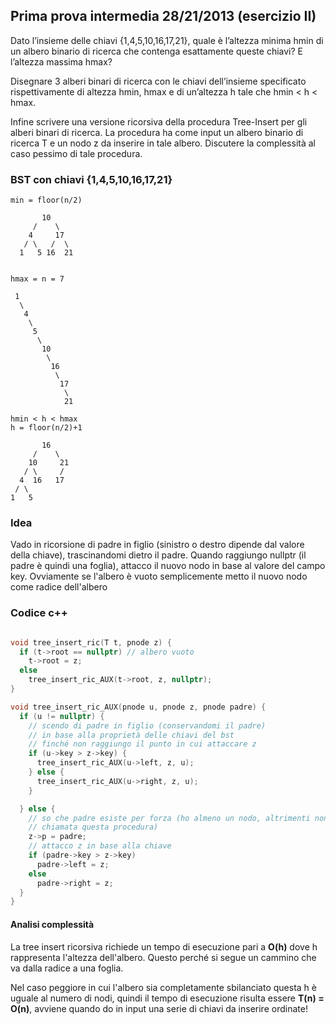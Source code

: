 ## Prima prova intermedia 28/21/2013 (esercizio II)

Dato l’insieme delle chiavi {1,4,5,10,16,17,21}, quale è l’altezza minima hmin di un albero binario di ricerca che contenga esattamente queste chiavi? E l’altezza massima hmax?

Disegnare 3 alberi binari di ricerca con le chiavi dell’insieme specificato rispettivamente di altezza hmin, hmax e di un’altezza h tale che hmin < h < hmax.

Infine scrivere una versione ricorsiva della procedura Tree-Insert per gli alberi binari di ricerca. La procedura ha come input un albero binario di ricerca T e un nodo z da inserire in tale albero. Discutere la complessità al caso pessimo di tale procedura.

### BST con chiavi {1,4,5,10,16,17,21}

```
min = floor(n/2)

       10
     /    \
    4     17
   / \   /  \
  1   5 16  21

      
hmax = n = 7

 1
  \
   4
    \
     5
      \
       10
        \
         16
          \
           17
            \
            21

hmin < h < hmax
h = floor(n/2)+1

       16
     /    \
    10     21
   / \     /
  4  16   17 
 / \    
1   5
```

### Idea

Vado in ricorsione di padre in figlio (sinistro o destro dipende dal valore della chiave), trascinandomi dietro il padre. Quando raggiungo nullptr (il padre è quindi una foglia), attacco il nuovo nodo in base al valore del campo key. 
Ovviamente se l'albero è vuoto semplicemente metto il nuovo nodo come radice dell'albero

### Codice c++

```c++

void tree_insert_ric(T t, pnode z) {
  if (t->root == nullptr) // albero vuoto
    t->root = z;
  else
    tree_insert_ric_AUX(t->root, z, nullptr);
}

void tree_insert_ric_AUX(pnode u, pnode z, pnode padre) {
  if (u != nullptr) {
    // scendo di padre in figlio (conservandomi il padre)
    // in base alla proprietà delle chiavi del bst
    // finché non raggiungo il punto in cui attaccare z
    if (u->key > z->key) {
      tree_insert_ric_AUX(u->left, z, u);
    } else {
      tree_insert_ric_AUX(u->right, z, u);
    }

  } else {
    // so che padre esiste per forza (ho almeno un nodo, altrimenti non viene
    // chiamata questa procedura)
    z->p = padre;
    // attacco z in base alla chiave
    if (padre->key > z->key)
      padre->left = z;
    else
      padre->right = z;
  }
}
```

#### Analisi complessità

La tree insert ricorsiva richiede un tempo di esecuzione pari a **O(h)** dove h rappresenta l'altezza dell'albero. Questo perché si segue un cammino che va dalla radice a una foglia.

Nel caso peggiore in cui l'albero sia completamente sbilanciato questa h è uguale al numero di nodi, quindi il tempo di esecuzione risulta essere **T(n) = O(n)**, avviene quando do in input una serie di chiavi da inserire ordinate!